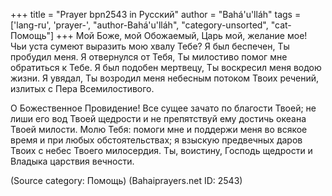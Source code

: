 +++
title = "Prayer bpn2543 in Русский"
author = "Bahá'u'lláh"
tags = ['lang-ru', 'prayer-', "author-Bahá'u'lláh", "category-unsorted", "cat-Помощь"]
+++
Мой Боже, мой Обожаемый, Царь мой, желание мое! Чьи уста сумеют выразить мою хвалу Тебе? Я был беспечен, Ты пробудил меня. Я отвернулся от Тебя, Ты милостиво помог мне обратиться к Тебе. Я был подобен мертвецу, Ты воскресил меня водою жизни. Я увядал, Ты возродил меня небесным потоком Твоих речений, излитых с Пера Всемилостивого.

О Божественное Провидение! Все сущее зачато по благости Твоей; не лиши его вод Твоей щедрости и не препятствуй ему достичь океана Твоей милости. Молю Тебя: помоги мне и поддержи меня во всякое время и при любых обстоятельствах; я взыскую предвечных даров Твоих с небес Твоего милосердия. Ты, воистину, Господь щедрости и Владыка царствия вечности.

(Source category: Помощь)
(Bahaiprayers.net ID: 2543)
